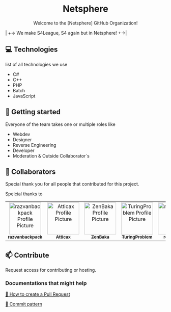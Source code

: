
<h1 align="center" style="font-weight: bold;">Netsphere</h1>


<p align="center">Welcome to the [Netsphere] GitHub Organization!





|     +-> We make S4League, S4 again but in Netsphere!    +->|

</p>



<h2 id="technologies">💻 Technologies</h2>

list of all technologies we use
- C#
- C++
- PHP
- Batch
- JavaScript

<h2 id="started">🚀 Getting started</h2>

Everyone of the team takes one or multiple roles like 
- Webdev
- Designer
- Reverse Engineering
- Developer
- Moderation & Outside Collaborator´s

<h2 id="colab">🤝 Collaborators</h2>

<p>Special thank you for all people that contributed for this project.</p>
<table>
<tr>

<td align="center">
<a href="https://github.com/razvanbackpack">
<img src="https://avatars.githubusercontent.com/u/21162617?v=4" width="100px;" alt="razvanbackpack Profile Picture"/><br>
<sub>
<b>razvanbackpack</b>
</sub>
</a>
</td>

<td align="center">
<a href="https://github.com/Atticax">
<img src="https://avatars.githubusercontent.com/u/44445929?v=4" width="100px;" alt="Atticax Profile Picture"/><br>
<sub>
<b>Atticax</b>
</sub>
</a>
</td>

<td align="center">
<a href="https://github.com/ZenBaka">
<img src="https://avatars.githubusercontent.com/u/85319327?v=4" width="100px;" alt="ZenBaka Profile Picture"/><br>
<sub>
<b>ZenBaka</b>
</sub>
</a>
</td>

<td align="center">
<a href="https://github.com/TuringProblem">
<img src="https://avatars.githubusercontent.com/u/122590935?v=4" width="100px;" alt="TuringProblem Profile Picture"/><br>
<sub>
<b>TuringProblem</b>
</sub>
</a>
</td>

<td align="center">
<a href="https://github.com/retro5475">
<img src="https://avatars.githubusercontent.com/u/149542610?v=4" width="100px;" alt="retro5475 Profile Picture"/><br>
<sub>
<b>retro5475</b>
</sub>
</a>
</td>

<td align="center">
<a href="">
<img src="https://cdn.discordapp.com/avatars/973313092412932127/33126e47a3459d1eb7d48990f80ef040?"/><br>
<sub>
<b>Gaia</b>
</sub>
</a>
</td>

Spelcial thanks to 

<td align="center">
<a href="">
<img src="https://avatars.githubusercontent.com/u/22017945?s=64&v=4"/><br>
<sub>
<b>Kethen</b>
</sub>
</a>
</td>

<td align="center">
<a href="">
<img src="https://avatars.githubusercontent.com/u/106709979?s=64&v=4"/><br>
<sub>
<b>Aeven-Dev</b>
</sub>
</a>
</td>

</tr>
</table>

<h2 id="contribute">📫 Contribute</h2>

Request access for contributing or hosting.


<h3>Documentations that might help</h3>

[📝 How to create a Pull Request](https://www.atlassian.com/br/git/tutorials/making-a-pull-request)

[💾 Commit pattern](https://gist.github.com/joshbuchea/6f47e86d2510bce28f8e7f42ae84c716)
